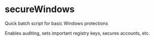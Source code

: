 # secureWindows
Quick batch script for basic Windows protections

Enables auditing, sets important registry keys, secures accounts, etc.
